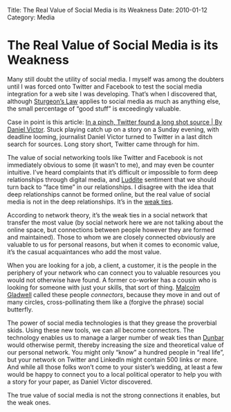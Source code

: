Title: The Real Value of Social Media is its Weakness
Date: 2010-01-12
Category: Media

The Real Value of Social Media is its Weakness
==============================================

Many still doubt the utility of social media. I myself was among the
doubters until I was forced onto Twitter and Facebook to test the social
media integration for a web site I was developing. That’s when I
discovered that, although [Sturgeon’s
Law](http://en.wikipedia.org/wiki/Sturgeon%27s%20Law) applies to social
media as much as anything else, the small percentage of “good stuff” is
exceedingly valuable.

Case in point is this article: [In a pinch, Twitter found a long shot
source | By Daniel
Victor](http://bydanielvictor.com/2010/01/11/in-a-pinch-twitter-found-a-longshot-source/).
Stuck playing catch up on a story on a Sunday evening, with deadline
looming, journalist Daniel Victor turned to Twitter in a last ditch
search for sources. Long story short, Twitter came through for him.

The value of social networking tools like Twitter and Facebook is not
immediately obvious to some (it wasn’t to me), and may even be counter
intuitive. I’ve heard complaints that it’s difficult or impossible to
form deep relationships through digital media, and
[Luddite](http://en.wikipedia.org/wiki/Luddite) sentiment that we should
turn back to “face time” in our relationships. I disagree with the idea
that deep relationships cannot be formed online, but the real value of
social media is not in the deep relationships. It’s in the [weak
ties](http://en.wikipedia.org/wiki/Weak%20ties).

According to network theory, it’s the weak ties in a social network that
transfer the most value (by social network here we are not talking about
the online space, but connections between people however they are formed
and maintained). Those to whom we are closely connected obviously are
valuable to us for personal reasons, but when it comes to economic
value, it’s the casual acquaintances who add the most value.

When you are looking for a job, a client, a customer, it is the people
in the periphery of your network who can connect you to valuable
resources you would not otherwise have found. A former co-worker has a
cousin who is looking for someone with just your skills, that sort of
thing. [Malcolm
Gladwell](http://www.amazon.com/gp/product/0316346624?tag=webquills-20)
called these people *connectors*, because they move in and out of many
circles, cross-pollinating them like a (forgive the phrase) social
butterfly.

The power of social media technologies is that they grease the
proverbial skids. Using these new tools, we can all become connectors.
The technology enables us to manage a larger number of weak ties than
[Dunbar](http://en.wikipedia.org/wiki/Dunbar%27s%20number) would
otherwise permit, thereby increasing the size and theoretical value of
our personal network. You might only “know” a hundred people in “real
life”, but your network on Twitter and LinkedIn might contain 500 links
or more. And while all those folks won’t come to your sister’s wedding,
at least a few would be happy to connect you to a local political
operator to help you with a story for your paper, as Daniel Victor
discovered.

The true value of social media is not the strong connections it enables,
but the weak ones.
